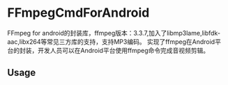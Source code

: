 # FFmpegCmdForAndroid
FFmpeg for android的封装库，ffmpeg版本：3.3.7,加入了libmp3lame,libfdk-aac,libx264等常见三方库的支持，支持MP3编码。
实现了ffmpeg在Android平台的封装，开发人员可以在Android平台使用ffmpeg命令完成音视频剪辑。
## Usage
